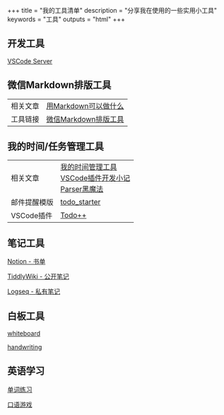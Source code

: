 +++
title = "我的工具清单"
description = "分享我在使用的一些实用小工具"
keywords = "工具"
outputs = "html"
+++

## 开发工具

[VSCode Server](https://code.bmpi.dev)

## 微信Markdown排版工具

| | |
| -- | -- |
| 相关文章 | [用Markdown可以做什么](/dev/what-markdown-can-do) |
| 工具链接 | [微信Markdown排版工具](https://wechat.bmpi.dev) |

## 我的时间/任务管理工具

| | |
| -- | -- |
| 相关文章 | [我的时间管理工具](/self/gtd-tools-i-used/)<div style="text-align:left;border-top-style:dotted;border-top-color:#eee;border-top-width:1px;">[VSCode插件开发小记](/dev/vscode-plugin-development-notes/)<div style="text-align:left;border-top-style:dotted;border-top-color:#eee;border-top-width:1px;">[Parser黑魔法](/dev/parser_black_magic/) |
| 邮件提醒模版 | [todo_starter](https://github.com/bmpi-dev/todo_starter) |
| VSCode插件 | [Todo++](https://marketplace.visualstudio.com/items?itemName=mdw.vscode-todo-plus-plus) |

## 笔记工具

[Notion - 书单](https://www.notion.so/mdw/Inbox-1fb2a7e9d72747a4ba7aea5cb4541f3f)

[TiddlyWiki - 公开笔记](https://wiki.bmpi.dev)

[Logseq - 私有笔记](https://logseq.xyz/)

## 白板工具

[whiteboard](https://wb.bmpi.dev)

[handwriting](https://hw.bmpi.dev)

## 英语学习

[单词练习](https://word.bmpi.dev)

[口语游戏](https://esl.bmpi.dev/)
